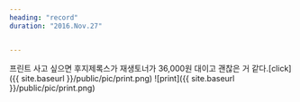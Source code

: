 ```yaml
---
heading: "record"
duration: "2016.Nov.27"


---
```



프린트 사고 싶으면 후지제록스가 재생토너가 36,000원 대이고 괜찮은 거 같다.[click]({{ site.baseurl }}/public/pic/print.png)
![print]({{ site.baseurl }}/public/pic/print.png)
